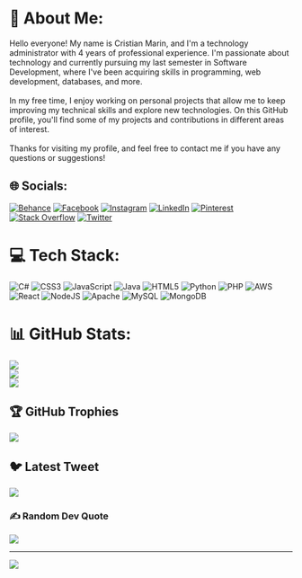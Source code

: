 # 💫 About Me:
Hello everyone! My name is Cristian Marin, and I'm a technology administrator with 4 years of professional experience. I'm passionate about technology and currently pursuing my last semester in Software Development, where I've been acquiring skills in programming, web development, databases, and more.<br><br>In my free time, I enjoy working on personal projects that allow me to keep improving my technical skills and explore new technologies. On this GitHub profile, you'll find some of my projects and contributions in different areas of interest.<br><br>Thanks for visiting my profile, and feel free to contact me if you have any questions or suggestions!


## 🌐 Socials:
[![Behance](https://img.shields.io/badge/Behance-1769ff?logo=behance&logoColor=white)](https://behance.net/Estibns) [![Facebook](https://img.shields.io/badge/Facebook-%231877F2.svg?logo=Facebook&logoColor=white)](https://facebook.com/Estibns) [![Instagram](https://img.shields.io/badge/Instagram-%23E4405F.svg?logo=Instagram&logoColor=white)](https://instagram.com/Estibns) [![LinkedIn](https://img.shields.io/badge/LinkedIn-%230077B5.svg?logo=linkedin&logoColor=white)](https://linkedin.com/in/Estibns) [![Pinterest](https://img.shields.io/badge/Pinterest-%23E60023.svg?logo=Pinterest&logoColor=white)](https://pinterest.com/Estibns) [![Stack Overflow](https://img.shields.io/badge/-Stackoverflow-FE7A16?logo=stack-overflow&logoColor=white)](https://stackoverflow.com/users/Estibns) [![Twitter](https://img.shields.io/badge/Twitter-%231DA1F2.svg?logo=Twitter&logoColor=white)](https://twitter.com/Estibns) 

# 💻 Tech Stack:
![C#](https://img.shields.io/badge/c%23-%23239120.svg?style=plastic&logo=c-sharp&logoColor=white) ![CSS3](https://img.shields.io/badge/css3-%231572B6.svg?style=plastic&logo=css3&logoColor=white) ![JavaScript](https://img.shields.io/badge/javascript-%23323330.svg?style=plastic&logo=javascript&logoColor=%23F7DF1E) ![Java](https://img.shields.io/badge/java-%23ED8B00.svg?style=plastic&logo=java&logoColor=white) ![HTML5](https://img.shields.io/badge/html5-%23E34F26.svg?style=plastic&logo=html5&logoColor=white) ![Python](https://img.shields.io/badge/python-3670A0?style=plastic&logo=python&logoColor=ffdd54) ![PHP](https://img.shields.io/badge/php-%23777BB4.svg?style=plastic&logo=php&logoColor=white) ![AWS](https://img.shields.io/badge/AWS-%23FF9900.svg?style=plastic&logo=amazon-aws&logoColor=white) ![React](https://img.shields.io/badge/react-%2320232a.svg?style=plastic&logo=react&logoColor=%2361DAFB) ![NodeJS](https://img.shields.io/badge/node.js-6DA55F?style=plastic&logo=node.js&logoColor=white) ![Apache](https://img.shields.io/badge/apache-%23D42029.svg?style=plastic&logo=apache&logoColor=white) ![MySQL](https://img.shields.io/badge/mysql-%2300f.svg?style=plastic&logo=mysql&logoColor=white) ![MongoDB](https://img.shields.io/badge/MongoDB-%234ea94b.svg?style=plastic&logo=mongodb&logoColor=white)
# 📊 GitHub Stats:
![](https://github-readme-stats.vercel.app/api?username=oponobono&theme=radical&hide_border=false&include_all_commits=false&count_private=false)<br/>
![](https://github-readme-streak-stats.herokuapp.com/?user=oponobono&theme=radical&hide_border=false)<br/>
![](https://github-readme-stats.vercel.app/api/top-langs/?username=oponobono&theme=radical&hide_border=false&include_all_commits=false&count_private=false&layout=compact)

## 🏆 GitHub Trophies
![](https://github-profile-trophy.vercel.app/?username=oponobono&theme=radical&no-frame=false&no-bg=true&margin-w=4)

## 🐦 Latest Tweet
[![](https://gtce.itsvg.in/api?username=Estibns)](https://github.com/VishwaGauravIn/github-twitter-card-embed)

### ✍️ Random Dev Quote
![](https://quotes-github-readme.vercel.app/api?type=horizontal&theme=radical)

---
[![](https://visitcount.itsvg.in/api?id=oponobono&icon=8&color=0)](https://visitcount.itsvg.in)

<!-- Proudly created with GPRM ( https://gprm.itsvg.in ) -->
